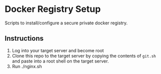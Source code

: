 # Docker Registry Setup

Scripts to install/configure a secure private docker registry.

## Instructions

1. Log into your target server and become root
1. Clone this repo to the target server by copying the contents of `git.sh` and paste into a root shell on the target server.
1. Run ./nginx.sh <hostname>
